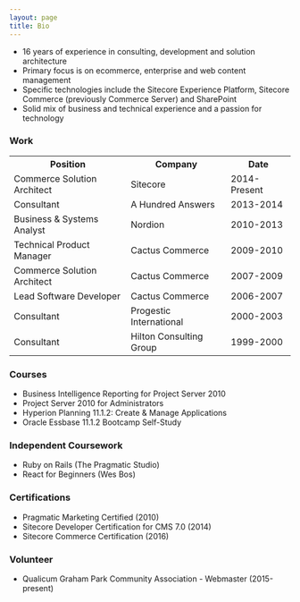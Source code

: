 ```yaml
---
layout: page
title: Bio
---
```


* 16 years of experience in consulting, development and solution architecture
* Primary focus is on ecommerce, enterprise and web content management
* Specific technologies include the Sitecore Experience Platform, Sitecore Commerce (previously Commerce Server) and SharePoint
* Solid mix of business and technical experience and a passion for technology

### Work

<table class="bio-table"><tr><th>Position</th><th>Company</th><th>Date</th>
</tr>
<tr>
<td>Commerce Solution Architect</td>
<td>Sitecore</td>
<td>2014-Present</td>
</tr>
<tr>
<td>Consultant</td>
<td>A Hundred Answers</td>
<td>2013-2014</td>
</tr>
<tr>
<td>Business & Systems Analyst</td>
<td>Nordion</td>
<td>2010-2013</td>
</tr>
<tr>
<td>Technical Product Manager</td>
<td>Cactus Commerce</td>
<td>2009-2010</td>
</tr>
<tr>
<td>Commerce Solution Architect</td>
<td>Cactus Commerce</td>
<td>2007-2009</td>
</tr>
<tr>
<td>Lead Software Developer</td>
<td>Cactus Commerce</td>
<td>2006-2007</td>
</tr>
<tr>
<td>Consultant</td>
<td>Progestic International</td>
<td>2000-2003</td>
</tr>
<tr>
<td>Consultant</td>
<td>Hilton Consulting Group</td>
<td>1999-2000</td>
</tr>
</table>

### Courses

* Business Intelligence Reporting for Project Server 2010
* Project Server 2010 for Administrators
* Hyperion Planning 11.1.2: Create & Manage Applications
* Oracle Essbase 11.1.2 Bootcamp Self-Study

### Independent Coursework

* Ruby on Rails (The Pragmatic Studio)
* React for Beginners (Wes Bos)

### Certifications

* Pragmatic Marketing Certified (2010)
* Sitecore Developer Certification for CMS 7.0  (2014)
* Sitecore Commerce Certification (2016)

### Volunteer

* Qualicum Graham Park Community Association - Webmaster (2015-present)
